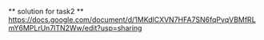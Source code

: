** solution for task2 **
https://docs.google.com/document/d/1MKdlCXVN7HFA7SN6fqPvqVBMfRLmY6MPLrUn7lTN2Ww/edit?usp=sharing

